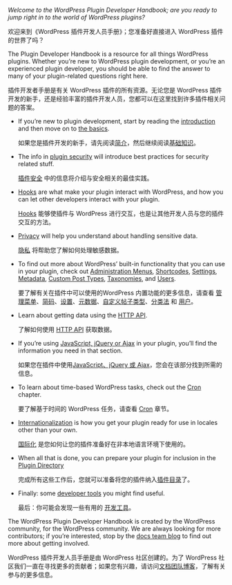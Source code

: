 *Welcome to the WordPress Plugin Developer Handbook; are you ready to jump right in to the world of WordPress plugins?*

欢迎来到《WordPress 插件开发人员手册》；您准备好直接进入 WordPress 插件的世界了吗？

The Plugin Developer Handbook is a resource for all things WordPress plugins. Whether you’re new to WordPress plugin development, or you’re an experienced plugin developer, you should be able to find the answer to many of your plugin-related questions right here.

插件开发者手册是有关 WordPress 插件的所有资源。无论您是 WordPress 插件开发的新手，还是经验丰富的插件开发人员，您都可以在这里找到许多插件相关问题的答案。

- If you’re new to plugin development, start by reading the [introduction](https://developer.wordpress.org/plugin/intro/) and then move on to [the basics](https://developer.wordpress.org/plugins/plugin-basics/).

  如果您是插件开发的新手，请先阅读[简介](https://developer.wordpress.org/plugin/intro/)，然后继续阅读[基础知识](https://developer.wordpress.org/plugins/plugin-basics/)。

- The info in [plugin security](https://developer.wordpress.org/plugin/security/) will introduce best practices for security related stuff.

  [插件安全](https://developer.wordpress.org/plugin/security/) 中的信息将介绍与安全相关的最佳实践。

- [Hooks](https://developer.wordpress.org/plugin/hooks/) are what make your plugin interact with WordPress, and how you can let other developers interact with your plugin.

  [Hooks](https://developer.wordpress.org/plugin/hooks/) 能够使插件与 WordPress 进行交互，也是让其他开发人员与您的插件交互的方法。

- [Privacy](https://developer.wordpress.org/plugins/privacy/) will help you understand about handling sensitive data.

  [隐私](https://developer.wordpress.org/plugins/privacy/) 将帮助您了解如何处理敏感数据。

- To find out more about WordPress’ built-in functionality that you can use in your plugin, check out [Administration Menus](https://developer.wordpress.org/plugin/administration-menus/), [Shortcodes](https://developer.wordpress.org/plugin/shortcodes/), [Settings](https://developer.wordpress.org/plugin/settings/), [Metadata](https://developer.wordpress.org/plugin/metadata/), [Custom Post Types](https://developer.wordpress.org/plugins/post-types/), [Taxonomies](https://developer.wordpress.org/plugins/taxonomies/), and [Users](https://developer.wordpress.org/plugin/users/).

  要了解有关在插件中可以使用的WordPress 内置功能的更多信息，请查看 [管理菜单](https://developer.wordpress.org/plugin/administration-menus/)、[简码](https://developer.wordpress.org/plugin/shortcodes/)、[设置](https://developer.wordpress.org/plugin/settings/)、[元数据](https://developer.wordpress.org/plugin/metadata/)、[自定义帖子类型](https://developer.wordpress.org/plugins/post-types/)、[分类法](https://developer.wordpress.org/plugins/taxonomies/) 和 [用户](https://developer.wordpress.org/plugin/users/)。

- Learn about getting data using the [HTTP API](https://developer.wordpress.org/plugin/http-api/).

  了解如何使用 [HTTP API](https://developer.wordpress.org/plugin/http-api/) 获取数据。

- If you’re using [JavaScript, jQuery or Ajax](https://developer.wordpress.org/plugin/javascript/) in your plugin, you’ll find the information you need in that section.

  如果您在插件中使用[JavaScript、jQuery 或 Ajax](https://developer.wordpress.org/plugin/javascript/)，您会在该部分找到所需的信息。

- To learn about time-based WordPress tasks, check out the [Cron](https://developer.wordpress.org/plugin/cron/) chapter.

  要了解基于时间的 WordPress 任务，请查看 [Cron](https://developer.wordpress.org/plugin/cron/) 章节。

- [Internationalization](https://developer.wordpress.org/plugin/internationalization/) is how you get your plugin ready for use in locales other than your own.

  [国际化](https://developer.wordpress.org/plugin/internationalization/) 是您如何让您的插件准备好在非本地语言环境下使用的。

- When all that is done, you can prepare your plugin for inclusion in the [Plugin Directory](https://developer.wordpress.org/plugin/wordpress-org/)

  完成所有这些工作后，您就可以准备将您的插件纳入[插件目录](https://developer.wordpress.org/plugin/wordpress-org/)了。

- Finally: some [developer tools](https://developer.wordpress.org/plugin/developer-tools/) you might find useful.

  最后：你可能会发现一些有用的 [开发工具](https://developer.wordpress.org/plugin/developer-tools/)。

The WordPress Plugin Developer Handbook is created by the WordPress community, for the WordPress community. We are always looking for more contributors; if you’re interested, stop by the [docs team blog](https://make.wordpress.org/docs) to find out more about getting involved.

WordPress 插件开发人员手册是由 WordPress 社区创建的。为了 WordPress 社区我们一直在寻找更多的贡献者；如果您有兴趣，请访问[文档团队博客](https://make.wordpress.org/docs)，了解有关参与的更多信息。